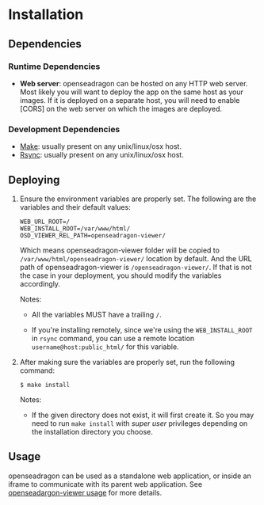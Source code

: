 # Installation

## Dependencies

### Runtime Dependencies

- **Web server**: openseadragon can be hosted on any HTTP web server. Most likely you
  will want to deploy the app on the same host as your images. If it is deployed
  on a separate host, you will need to enable [CORS] on the web server on which
  the images are deployed.

### Development Dependencies

* [Make](https://en.wikipedia.org/wiki/Make_%28software%29): usually present on any unix/linux/osx host.
* [Rsync](https://en.wikipedia.org/wiki/Rsync): usually present on any unix/linux/osx host.

## Deploying
1. Ensure the environment variables are properly set. The following are the variables and their default values:

    ```
    WEB_URL_ROOT=/
    WEB_INSTALL_ROOT=/var/www/html/
    OSD_VIEWER_REL_PATH=openseadragon-viewer/
    ```
    Which means openseadragon-viewer folder will be copied to `/var/www/html/openseadragon-viewer/` location by default. And the URL path of openseadragon-viewer is `/openseadragon-viewer/`. If that is not the case in your deployment, you should modify the variables accordingly.

    Notes:
    - All the variables MUST have a trailing `/`.

    - If you're installing remotely, since we're using the `WEB_INSTALL_ROOT` in `rsync` command, you can use a remote location `username@host:public_html/` for this variable.
3. After making sure the variables are properly set, run the following command:

    ```
    $ make install
    ```

    Notes:
      - If the given directory does not exist, it will first create it. So you may need to run `make install` with _super user_ privileges depending on the installation directory you choose.

## Usage

openseadragon can be used as a standalone web application, or inside an iframe to communicate with its parent web application. See [openseadargon-viewer usage](docs/user-docs/usage.md) for more details.
